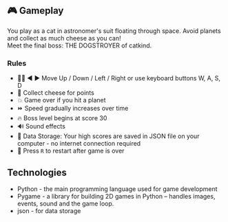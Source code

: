 ## 🎮 Gameplay
You play as a cat in astronomer's suit floating through space. Avoid planets and collect as much cheese as you can! <br> Meet the final boss: THE DOGSTROYER of catkind.

### Rules

- 🔼🔽 ◀️ ▶️ Move Up / Down / Left / Right or use keyboard buttons W, A, S, D
- 🧀 Collect cheese for points  
- 💥 Game over if you hit a planet
- ⏩ Speed gradually increases over time
- 🔥 Boss level begins at score 30
- 🔊 Sound effects
- 💾 Data Storage: Your high scores are saved in JSON file on your computer - no internet connection required
- 🔁 Press `R` to restart after game is over

## Technologies
- Python	- the main programming language used for game development
- Pygame	- a library for building 2D games in Python – handles images, events, sound and the game loop.
- json - for data storage
